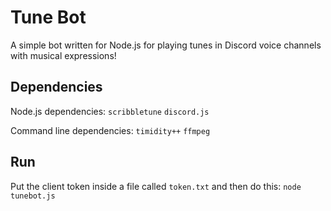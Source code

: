 Tune Bot
========

A simple bot written for Node.js for playing tunes in Discord voice channels with musical expressions!

## Dependencies

Node.js dependencies:
`scribbletune`
`discord.js`

Command line dependencies:
`timidity++`
`ffmpeg`

## Run

Put the client token inside a file called `token.txt` and then do this:
`node tunebot.js`
